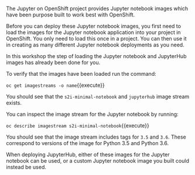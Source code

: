 The Jupyter on OpenShift project provides Jupyter notebook images which have been purpose built to work best with OpenShift.

Before you can deploy these Jupyter notebook images, you first need to load the images for the Jupyter notebook application into your project in OpenShift. You only need to load this once in a project. You can then use it in creating as many different Jupyter notebook deployments as you need.

In this workshop the step of loading the Jupyter notebook and JupyterHub images has already been done for you.

To verify that the images have been loaded run the command:

``oc get imagestreams -o name``{{execute}}

You should see that the `s2i-minimal-notebook` and `jupyterhub` image stream exists.

You can inspect the image stream for the Jupyter notebook by running:

``oc describe imagestream s2i-minimal-notebook``{{execute}}

You should see that the image stream includes tags for `3.5` and `3.6`. These correspond to versions of the image for Python 3.5 and Python 3.6.

When deploying JupyterHub, either of these images for the Jupyter notebook can be used, or a custom Jupyter notebook image you built could instead be used.
